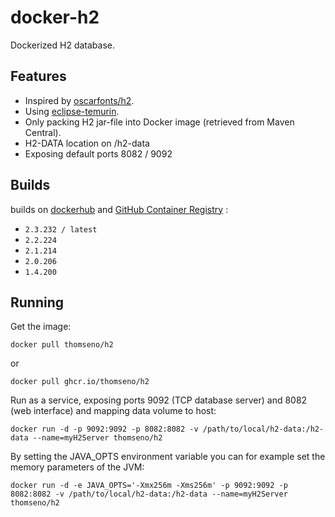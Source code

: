 # docker-h2

Dockerized H2 database.

## Features

* Inspired by [oscarfonts/h2](https://github.com/oscarfonts/docker-h2).
* Using [eclipse-temurin](https://hub.docker.com/_/eclipse-temurin).
* Only packing H2 jar-file into Docker image (retrieved from Maven Central).
* H2-DATA location on /h2-data
* Exposing default ports 8082 / 9092

## Builds

builds on [dockerhub](https://hub.docker.com/r/thomseno/h2/) and [GitHub Container Registry](https://github.com/thomseno/docker-h2/pkgs/container/h2) :

* `2.3.232 / latest`
* `2.2.224`
* `2.1.214`
* `2.0.206`
* `1.4.200`

## Running

Get the image:

```
docker pull thomseno/h2
```
or 
```
docker pull ghcr.io/thomseno/h2
```

Run as a service, exposing ports 9092 (TCP database server) and 8082 (web interface) and mapping data volume to host:

```
docker run -d -p 9092:9092 -p 8082:8082 -v /path/to/local/h2-data:/h2-data --name=myH2Server thomseno/h2
```

By setting the JAVA_OPTS environment variable you can for example set the memory parameters of the JVM:

```
docker run -d -e JAVA_OPTS='-Xmx256m -Xms256m' -p 9092:9092 -p 8082:8082 -v /path/to/local/h2-data:/h2-data --name=myH2Server thomseno/h2
```
